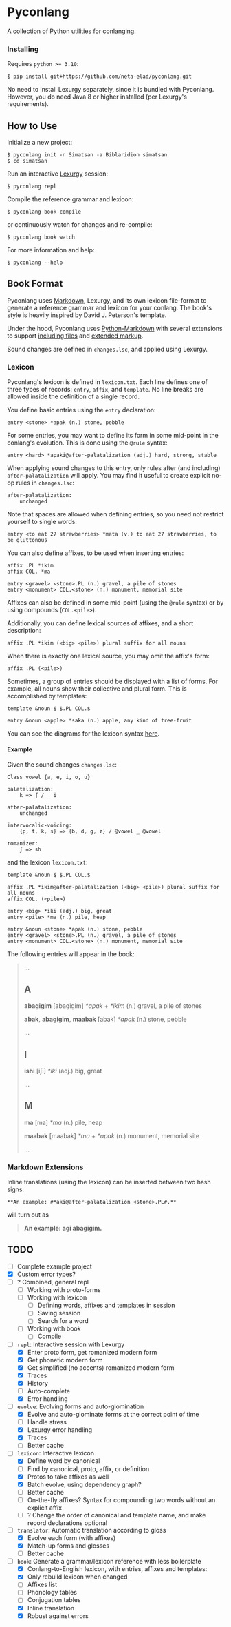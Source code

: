 # Pyconlang
A collection of Python utilities for conlanging.

### Installing
Requires `python >= 3.10`:
```shell
$ pip install git+https://github.com/neta-elad/pyconlang.git
```

No need to install Lexurgy separately, 
since it is bundled with Pyconlang.
However, you do need Java 8 or higher installed
(per Lexurgy's requirements).

## How to Use
Initialize a new project:
```shell
$ pyconlang init -n Simatsan -a Biblaridion simatsan
$ cd simatsan
```

Run an interactive 
[Lexurgy](https://github.com/def-gthill/lexurgy) 
session:
```shell
$ pyconlang repl
```

Compile the reference grammar and lexicon:
```shell
$ pyconlang book compile
```
or continuously watch for changes and re-compile:
```shell
$ pyconlang book watch
```

For more information and help:
```shell
$ pyconlang --help
```

## Book Format
Pyconlang uses 
[Markdown](https://daringfireball.net/projects/markdown/),
Lexurgy,
and its own lexicon file-format 
to generate a reference grammar and lexicon
for your conlang.
The book's style is heavily inspired by
David J. Peterson's template.

Under the hood, Pyconlang uses
[Python-Markdown](https://python-markdown.github.io/)
with several extensions to support
[including files](https://github.com/neurobin/mdx_include)
and [extended markup](https://python-markdown.github.io/extensions/).

Sound changes are defined in `changes.lsc`, 
and applied using Lexurgy.

### Lexicon
Pyconlang's lexicon is defined in `lexicon.txt`.
Each line defines one of three types of records: 
`entry`, `affix`, and `template`.
No line breaks are allowed inside the definition of a single record.

You define basic entries using the `entry` declaration:
```
entry <stone> *apak (n.) stone, pebble 
```

For some entries,
you may want to define
its form in some mid-point
in the conlang's evolution.
This is done using the `@rule` syntax:
```
entry <hard> *apaki@after-palatalization (adj.) hard, strong, stable 
```

When applying sound changes to this entry,
only rules after (and including) `after-palatalization`
will apply.
You may find it useful to create explicit no-op rules
in `changes.lsc`:
```
after-palatalization:
    unchanged
```

Note that spaces are allowed
when defining entries,
so you need not restrict yourself to single words:
```
entry <to eat 27 strawberries> *mata (v.) to eat 27 strawberries, to be gluttonous
```

You can also define affixes, 
to be used when inserting entries:
```
affix .PL *ikim
affix COL. *ma

entry <gravel> <stone>.PL (n.) gravel, a pile of stones
entry <monument> COL.<stone> (n.) monument, memorial site
```
Affixes can also be defined in some mid-point
(using the `@rule` syntax)
or by using compounds (`COL.<pile>`).

Additionally,
you can define lexical sources of affixes,
and a short description:
```
affix .PL *ikim (<big> <pile>) plural suffix for all nouns
```
When there is exactly one lexical source,
you may omit the affix's form:
```
affix .PL (<pile>)
```

Sometimes, a group of entries should be displayed
with a list of forms. 
For example, all nouns show their collective and plural form.
This is accomplished by templates:
```
template &noun $ $.PL COL.$

entry &noun <apple> *saka (n.) apple, any kind of tree-fruit
```

You can see the diagrams for the lexicon syntax
[here](https://htmlpreview.github.io/?https://github.com/neta-elad/pyconlang/blob/main/diagrams.html).

#### Example
Given the sound changes `changes.lsc`:
```
Class vowel {a, e, i, o, u}

palatalization:
    k => ʃ / _ i

after-palatalization:
    unchanged

intervocalic-voicing:
    {p, t, k, s} => {b, d, g, z} / @vowel _ @vowel

romanizer:
    ʃ => sh
```

and the lexicon `lexicon.txt`:
```
template &noun $ $.PL COL.$
    
affix .PL *ikim@after-palatalization (<big> <pile>) plural suffix for all nouns
affix COL. (<pile>)

entry <big> *iki (adj.) big, great
entry <pile> *ma (n.) pile, heap

entry &noun <stone> *apak (n.) stone, pebble
entry <gravel> <stone>.PL (n.) gravel, a pile of stones
entry <monument> COL.<stone> (n.) monument, memorial site
```

The following entries will appear in the book:
> ...
> ## A
> **abagigim** [abagigim] _\*apak_ + _\*ikim_ (n.) gravel, a pile of stones
> 
> **abak**, **abagigim**, **maabak** [abak] _\*apak_ (n.) stone, pebble
> 
> ...
> ## I
> **ishi** [iʃi] _\*iki_ (adj.) big, great
> 
> ...
> ## M
> **ma** [ma] _\*ma_ (n.) pile, heap
>
> **maabak** [maabak] _\*ma_ + _\*apak_ (n.) monument, memorial site
>
> ...

### Markdown Extensions
Inline translations (using the lexicon)
can be inserted between two hash signs:
```
**An example: #*aki@after-palatalization <stone>.PL#.**
```
will turn out as
> **An example: agi abagigim.**



## TODO
- [ ] Complete example project
- [x] Custom error types?
- [ ] ? Combined, general repl
  - [ ] Working with proto-forms
  - [ ] Working with lexicon
    - [ ] Defining words, affixes and templates in session
    - [ ] Saving session
    - [ ] Search for a word
  - [ ] Working with book
    - [ ] Compile
- [ ] `repl`: Interactive session with Lexurgy
  - [x] Enter proto form, get romanized modern form
  - [x] Get phonetic modern form
  - [x] Get simplified (no accents) romanized modern form
  - [x] Traces
  - [x] History
  - [ ] Auto-complete
  - [x] Error handling
- [ ] `evolve`: Evolving forms and auto-glomination
  - [x] Evolve and auto-glominate forms at the correct point of time
  - [ ] Handle stress
  - [x] Lexurgy error handling
  - [x] Traces
  - [ ] Better cache
- [ ] `lexicon`: Interactive lexicon
  - [x] Define word by canonical
  - [ ] Find by canonical, proto, affix, or definition
  - [x] Protos to take affixes as well
  - [x] Batch evolve, using dependency graph?
  - [ ] Better cache
  - [ ] On-the-fly affixes? Syntax for compounding two words without an explicit affix
  - [ ] ? Change the order of canonical and template name, and make record declarations optional
- [ ] `translator`: Automatic translation according to gloss
  - [x] Evolve each form (with affixes)
  - [x] Match-up forms and glosses
  - [ ] Better cache
- [ ] `book`: Generate a grammar/lexicon reference with less boilerplate
  - [x] Conlang-to-English lexicon, with entries, affixes and templates:
  - [x] Only rebuild lexicon when changed
  - [ ] Affixes list
  - [ ] Phonology tables
  - [ ] Conjugation tables
  - [x] Inline translation
  - [x] Robust against errors